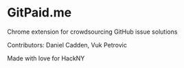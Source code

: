 # GitPaid.me
Chrome extension for crowdsourcing GitHub issue solutions

Contributors: Daniel Cadden, Vuk Petrovic

Made with love for HackNY
